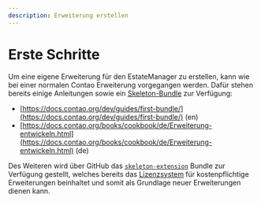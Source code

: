 ```yaml
---
description: Erweiterung erstellen
---
```


# Erste Schritte

Um eine eigene Erweiterung für den EstateManager zu erstellen, kann wie bei einer normalen Contao Erweiterung vorgegangen werden. Dafür stehen bereits einige Anleitungen sowie ein [Skeleton-Bundle](https://github.com/contao/skeleton-bundle) zur Verfügung:

* [https://docs.contao.org/dev/guides/first-bundle/](https://docs.contao.org/dev/guides/first-bundle/) \(en\)
* [https://docs.contao.org/books/cookbook/de/Erweiterung-entwickeln.html](https://docs.contao.org/books/cookbook/de/Erweiterung-entwickeln.html) \(de\)

Des Weiteren wird über GitHub das [`skeleton-extension`](https://github.com/contao-estatemanager/skeleton-extension) Bundle zur Verfügung gestellt, welches bereits das [Lizenzsystem](lizenzsystem-verwenden.md) für kostenpflichtige Erweiterungen beinhaltet und somit als Grundlage neuer Erweiterungen dienen kann.



